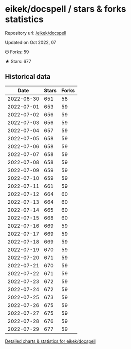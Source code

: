 # eikek/docspell / stars & forks statistics

Repository url: [/eikek/docspell](https://github.com/eikek/docspell)

Updated on Oct 2022, 07

☋ Forks: 59

★ Stars: 677

## Historical data
| Date | Stars | Forks |
|------|-------|-------|
| 2022-06-30 | 651 | 58 | 
| 2022-07-01 | 653 | 59 | 
| 2022-07-02 | 656 | 59 | 
| 2022-07-03 | 656 | 59 | 
| 2022-07-04 | 657 | 59 | 
| 2022-07-05 | 658 | 59 | 
| 2022-07-06 | 658 | 59 | 
| 2022-07-07 | 658 | 59 | 
| 2022-07-08 | 658 | 59 | 
| 2022-07-09 | 659 | 59 | 
| 2022-07-10 | 659 | 59 | 
| 2022-07-11 | 661 | 59 | 
| 2022-07-12 | 664 | 60 | 
| 2022-07-13 | 664 | 60 | 
| 2022-07-14 | 665 | 60 | 
| 2022-07-15 | 668 | 60 | 
| 2022-07-16 | 669 | 59 | 
| 2022-07-17 | 669 | 59 | 
| 2022-07-18 | 669 | 59 | 
| 2022-07-19 | 670 | 59 | 
| 2022-07-20 | 671 | 59 | 
| 2022-07-21 | 670 | 59 | 
| 2022-07-22 | 671 | 59 | 
| 2022-07-23 | 672 | 59 | 
| 2022-07-24 | 672 | 59 | 
| 2022-07-25 | 673 | 59 | 
| 2022-07-26 | 675 | 59 | 
| 2022-07-27 | 675 | 59 | 
| 2022-07-28 | 676 | 59 | 
| 2022-07-29 | 677 | 59 | 


[Detailed charts & statistics for eikek/docspell](https://reviewgithub.com/rep/eikek/docspell)
